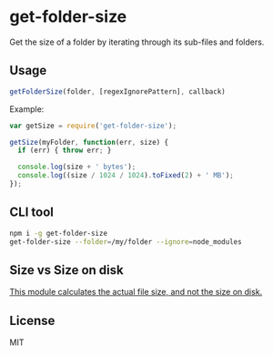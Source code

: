 # get-folder-size

Get the size of a folder by iterating through its sub-files and folders.

## Usage

```js
getFolderSize(folder, [regexIgnorePattern], callback)
```

Example:

```js
var getSize = require('get-folder-size');

getSize(myFolder, function(err, size) {
  if (err) { throw err; }

  console.log(size + ' bytes');
  console.log((size / 1024 / 1024).toFixed(2) + ' MB');
});
```

## CLI tool

```bash
npm i -g get-folder-size
get-folder-size --folder=/my/folder --ignore=node_modules
```

## Size vs Size on disk

[This module calculates the actual file size, and not the size on disk.](http://stackoverflow.com/questions/15470787/please-help-me-understand-size-vs-size-on-disk)

## License

MIT
